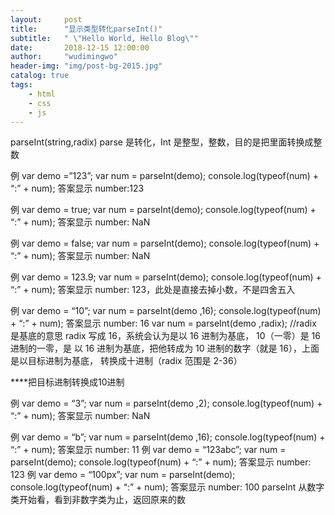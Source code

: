 ```yaml
---
layout:     post
title:      "显示类型转化parseInt()"
subtitle:   " \"Hello World, Hello Blog\""
date:       2018-12-15 12:00:00
author:     "wudimingwo"
header-img: "img/post-bg-2015.jpg"
catalog: true
tags:
    - html
    - css
    - js
---
```




parseInt(string,radix)
parse 是转化，Int 是整型，整数，目的是把里面转换成整数


例 var demo =”123”;
var num = parseInt(demo);
console.log(typeof(num) + “:” + num);
答案显示 number:123


例 var demo = true;
var num = parseInt(demo);
console.log(typeof(num) + “:” + num);
答案显示 number: NaN


例 var demo = false;
var num = parseInt(demo);
console.log(typeof(num) + “:” + num);
答案显示 number: NaN


例 var demo = 123.9;
var num = parseInt(demo);
console.log(typeof(num) + “:” + num);
答案显示 number: 123，此处是直接去掉小数，不是四舍五入


例 var demo = “10”;
var num = parseInt(demo ,16);
console.log(typeof(num) + “:” + num);
答案显示 number: 16
var num = parseInt(demo ,radix); //radix 是基底的意思
radix 写成 16，系统会认为是以 16 进制为基底， 10（一零）是 16 进制的一零，是
以 16 进制为基底，把他转成为 10 进制的数字（就是 16），上面是以目标进制为基底，
转换成十进制（radix 范围是 2-36）

****把目标进制转换成10进制

例 var demo = “3”;
var num = parseInt(demo ,2);
console.log(typeof(num) + “:” + num);
答案显示 number: NaN


例 var demo = “b”;
var num = parseInt(demo ,16);
console.log(typeof(num) + “:” + num);
答案显示 number: 11
例 var demo = “123abc”;
var num = parseInt(demo);
console.log(typeof(num) + “:” + num);
答案显示 number: 123
例 var demo = “100px”;
var num = parseInt(demo);
console.log(typeof(num) + “:” + num);
答案显示 number: 100
parseInt 从数字类开始看，看到非数字类为止，返回原来的数
